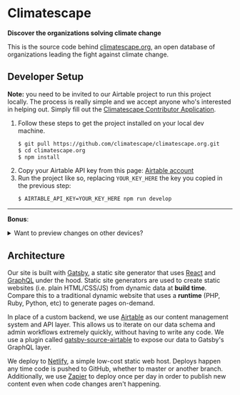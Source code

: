 # Climatescape

**Discover the organizations solving climate change**

This is the source code behind [climatescape.org][climatescape], an open
database of organizations leading the fight against climate change.

## Developer Setup

**Note:** you need to be invited to our Airtable project to run this project
locally. The process is really simple and we accept anyone who's interested in
helping out. Simply fill out the [Climatescape Contributor Application][contributor-app].

1. Follow these steps to get the project installed on your local dev machine.
    ```bash
    $ git pull https://github.com/climatescape/climatescape.org.git
    $ cd climatescape.org
    $ npm install
    ```
2. Copy your Airtable API key from this page: [Airtable account][airtable-account]
3. Run the project like so, replacing `YOUR_KEY_HERE` the key you copied in the
    previous step:
    ```bash
    $ AIRTABLE_API_KEY=YOUR_KEY_HERE npm run develop
    ```

----

**Bonus**: <details><summary>Want to preview changes on other devices?</summary>
<p>
Use the <a href="https://www.gatsbyjs.org/docs/gatsby-cli/#preview-changes-on-other-devices">host option</a>

```bash
$ npm run develop -- -H 0.0.0.0
```
Then, at the end of the command Gatsby will show you:  
`On Your Network:  http://192.168.0.XX:8000/`  
You can now use this IP address / port to access your local environment from your phone. 👌
</p>
</details>

## Architecture

Our site is built with [Gatsby][gatsby], a static site generator that uses
[React][react] and [GraphQL][graphql] under the hood. Static site generators are
used to create static websites (i.e. plain HTML/CSS/JS) from dynamic data at
**build time**. Compare this to a traditional dynamic website that uses a
**runtime** (PHP, Ruby, Python, etc) to generate pages on-demand.

In place of a custom backend, we use [Airtable][airtable] as our content
management system and API layer. This allows us to iterate on our data schema
and admin workflows extremely quickly, without having to write any code. We use
a plugin called [gatsby-source-airtable][gatsby-source-airtable] to expose our
data to Gatsby's GraphQL layer.

We deploy to [Netlify][netlify], a simple low-cost static web host. Deploys
happen any time code is pushed to GitHub, whether to master or another branch.
Additionally, we use [Zapier][zapier] to deploy once per day in order to publish
new content even when code changes aren't happening.

[climatescape]: https://climatescape.org/
[contributor-app]: https://airtable.com/shr4WZDPBs7mk1doW
[airtable-account]: https://airtable.com/account
[gatsby]: https://www.gatsbyjs.org/
[react]: https://reactjs.org/
[graphql]: https://graphql.org/
[airtable]: https://airtable.com/
[zapier]: https://zapier.com/
[gatsby-source-airtable]: https://github.com/jbolda/gatsby-source-airtable
[netlify]: https://www.netlify.com/
